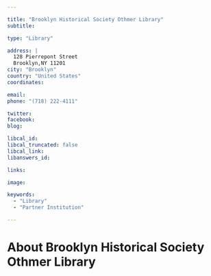 ```yaml
---

title: "Brooklyn Historical Society Othmer Library"
subtitle: 

type: "Library"

address: |
  128 Pierrepont Street
  Brooklyn,NY 11201
city: "Brooklyn"
country: "United States"
coordinates: 

email: 
phone: "(718) 222-4111"

twitter: 
facebook: 
blog:

libcal_id: 
libcal_truncated: false
libcal_link: 
libanswers_id: 

links:

image: 

keywords:
  - "Library"
  - "Partner Institution"

---
```


# About Brooklyn Historical Society Othmer Library


